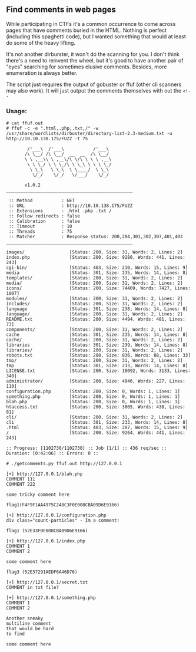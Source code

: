 ## Find comments in web pages

While participating in CTFs it's a common occurrence to come across pages that have comments buried in the HTML.  Nothing is perfect (including this spaghetti code), but I wanted something that would at least do some of the heavy lifting.  

It's not another dirburster, it won't do the scanning for you.  I don't think there's a need to reinvent the wheel, but it's good to have another pair of "eyes" searching for sometimes elusive comments.  Besides, more enumeration is always better.

The script just requires the output of gobuster or ffuf (other cli scanners may also work). It will just output the comments themselves with out the `<!--`

### Usage:
```
# cat ffuf.out
# ffuf -c -e ".html,.php,.txt,/" -w /usr/share/wordlists/dirbuster/directory-list-2.3-medium.txt -u http://10.10.138.175/FUZZ -t 75

        /'___\  /'___\           /'___\       
       /\ \__/ /\ \__/  __  __  /\ \__/       
       \ \ ,__\\ \ ,__\/\ \/\ \ \ \ ,__\      
        \ \ \_/ \ \ \_/\ \ \_\ \ \ \ \_/      
         \ \_\   \ \_\  \ \____/  \ \_\       
          \/_/    \/_/   \/___/    \/_/       

       v1.0.2
________________________________________________

 :: Method           : GET
 :: URL              : http://10.10.138.175/FUZZ
 :: Extensions       : .html .php .txt /
 :: Follow redirects : false
 :: Calibration      : false
 :: Timeout          : 10
 :: Threads          : 75
 :: Matcher          : Response status: 200,204,301,302,307,401,403
________________________________________________

images/                 [Status: 200, Size: 31, Words: 2, Lines: 2]
index.php               [Status: 200, Size: 9280, Words: 441, Lines: 243]
cgi-bin/                [Status: 403, Size: 210, Words: 15, Lines: 9]
media                   [Status: 301, Size: 235, Words: 14, Lines: 8]
templates/              [Status: 200, Size: 31, Words: 2, Lines: 2]
media/                  [Status: 200, Size: 31, Words: 2, Lines: 2]
icons/                  [Status: 200, Size: 74409, Words: 7427, Lines: 1007]
modules/                [Status: 200, Size: 31, Words: 2, Lines: 2]
includes/               [Status: 200, Size: 31, Words: 2, Lines: 2]
language                [Status: 301, Size: 238, Words: 14, Lines: 8]
language/               [Status: 200, Size: 31, Words: 2, Lines: 2]
README.txt              [Status: 200, Size: 4494, Words: 481, Lines: 73]
components/             [Status: 200, Size: 31, Words: 2, Lines: 2]
cache                   [Status: 301, Size: 235, Words: 14, Lines: 8]
cache/                  [Status: 200, Size: 31, Words: 2, Lines: 2]
libraries               [Status: 301, Size: 239, Words: 14, Lines: 8]
libraries/              [Status: 200, Size: 31, Words: 2, Lines: 2]
robots.txt              [Status: 200, Size: 836, Words: 88, Lines: 33]
tmp/                    [Status: 200, Size: 31, Words: 2, Lines: 2]
tmp                     [Status: 301, Size: 233, Words: 14, Lines: 8]
LICENSE.txt             [Status: 200, Size: 18092, Words: 3133, Lines: 340]
administrator/          [Status: 200, Size: 4846, Words: 227, Lines: 110]
configuration.php       [Status: 200, Size: 0, Words: 1, Lines: 1]
something.php           [Status: 200, Size: 0, Words: 1, Lines: 1]
blah.php                [Status: 200, Size: 0, Words: 1, Lines: 1]
htaccess.txt            [Status: 200, Size: 3005, Words: 438, Lines: 81]
cli/                    [Status: 200, Size: 31, Words: 2, Lines: 2]
cli                     [Status: 301, Size: 233, Words: 14, Lines: 8]
.html                   [Status: 403, Size: 207, Words: 15, Lines: 9]
/                       [Status: 200, Size: 9264, Words: 441, Lines: 243]

:: Progress: [1102730/1102730] :: Job [1/1] :: 436 req/sec :: Duration: [0:42:06] :: Errors: 0 ::
```


```
# ./getcomments.py ffuf.out http://127.0.0.1

[+] http://127.0.0.1/blah.php
COMMENT 111
COMMENT 222

some tricky comment here

flag1(F4F9F1AA4975C248C3F0E008CBA09D6E9166)

[+] http://127.0.0.1/configuration.php
div class="count-particles" - Im a comment!

flag1 (52E33F0E008CBA09D6E9166)

[+] http://127.0.0.1/index.php
COMMENT 1
COMMENT 2

some comment here

flag3 (52E37291AEDF6A46D76)

[+] http://127.0.0.1/secret.txt
COMMENT in txt file?

[+] http://127.0.0.1/something.php
COMMENT 1
COMMENT 2

Another sneaky
multiline comment
that would be hard
to find

some comment here

```
